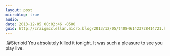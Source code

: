 ```yaml
---
layout: post
microblog: true
audio: 
date: 2013-12-05 00:02:46 -0500
guid: http://craigmcclellan.micro.blog/2013/12/05/t408461423728414721.html
---
```

.@Sterloid You absolutely killed it tonight. It was such a pleasure to see you play live.
